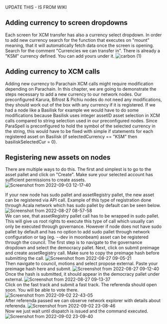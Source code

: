 UPDATE THIS - IS FROM WIKI

## Adding currency to screen dropdowns
Each screen for XCM transfer has also a currency select dropdown. In order to add new currency search for the function that executes on "mount" meaning, that it will automatically fetch data once the screen is opening. Search for the comment "Currencies we can transfer in". There is already a "KSM" currency defined. You can add yours under it.
![carbon (1)](https://user-images.githubusercontent.com/55763425/188236673-d4689334-a274-4cff-8cbc-df3aaa1fc4c3.png)
## Adding currency to XCM calls
Adding new currency to Parachain XCM calls might require modification depending on Parachain. In this chapter, we are going to demonstrate the steps necessary to add a new currency to our network nodes. Our preconfigured Karura, Bifrost & Pichiu nodes do not need any modifications, they should work out of the box with any currency if it is registered. If we had a node like a Basilisk for example we would have to do some modifications because Basilisk uses integer assetID asset selection in XCM calls compared to string selection used in our preconfigured nodes. Since ParaSpell is preconfigured to hold the symbol of the selected currency in the string, this would have to be fixed with simple if statements for each registered asset on Basilisk (if selectedCurrency == "KSM" then basiliskSelectedCur = 0).
## Registering new assets on nodes
There are multiple ways to do this. The first and simplest is to go to the asset pallet and click on "Create". Make sure your selected account has sufficient permissions to create assets.
![Screenshot from 2022-09-03 12-17-40](https://user-images.githubusercontent.com/55763425/188266274-7e48317a-87fd-4c54-ab74-067b969d0037.png)


If your new node has sudo pallet and assetRegistry pallet, the new asset can be registered via API call. Example of this type of registration done through Acala network which has sudo pallet by default can be seen below.
![Screenshot from 2022-08-27 08-57-58](https://user-images.githubusercontent.com/55763425/187018974-cfcbd387-510c-4dfb-b4e9-906342a55a9e.png)
<br >We can see, that assetRegistry pallet call has to be wrapped in sudo pallet. This will give us root rights to execute this type of call  which usually can only be executed through governance. However if node does not have sudo pallet by default and has no option to add sudo pallet through network configuration or tag (eg. --dev in moonbeam) asset can be registered through the council. The first step is to navigate to the governance dropdown and select the democracy pallet. Next, click on submit preimage and create assetRegistry call. Make sure to copy the preimage hash before submitting the call.
![Screenshot from 2022-08-27 09-05-21](https://user-images.githubusercontent.com/55763425/187019267-527f0f61-1f14-4f23-a90c-14d6bfea9b59.png)
<br >Then navigate to council, motions and select propose external. Paste your preimage hash here and submit.
![Screenshot from 2022-08-27 09-12-40](https://user-images.githubusercontent.com/55763425/187019467-99be7f9e-9800-4872-8475-ec24c8d860db.png)
<br >Once the hash is submitted, it should appear in the democracy pallet under external. 
![Screenshot from 2022-08-27 09-13-37](https://user-images.githubusercontent.com/55763425/187019553-75e051eb-e30d-4ab5-aa28-6e4c1ef66df4.png)
<br>Click on the fast track and submit a fast track. The referenda should open soon. You will be able to vote there.
![Screenshot from 2022-09-02 22-43-05](https://user-images.githubusercontent.com/55763425/188235914-6a69920b-d320-4b7c-b6a7-6d05d85d5d6e.png)
<br>After referenda passed we can observe network explorer with details about referenda.
![Screenshot from 2022-09-02 23-08-46](https://user-images.githubusercontent.com/55763425/188235911-c55d5bdc-7064-405f-aed0-e5955981677b.png)
<br>Now we just wait until dispatch is issued and the command executed.
![Screenshot from 2022-09-02 23-09-40](https://user-images.githubusercontent.com/55763425/188235904-ec7dbcbc-4fe3-47bb-b893-8b0010a015d8.png)

